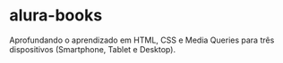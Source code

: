# alura-books
Aprofundando o aprendizado em HTML, CSS e Media Queries para três dispositivos (Smartphone, Tablet e Desktop).
